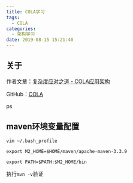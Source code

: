 ```yaml
---
title: COLA学习
tags:
  - COLA
categories:
  - 架构学习
date: 2019-08-15 15:21:40
---
```


## 关于

作者文章：[复杂度应对之道 - COLA应用架构](https://blog.csdn.net/significantfrank/article/details/85785565#commentsedit)

GitHub：[COLA](https://github.com/alibaba/COLA)



ps

## maven环境变量配置

```shell
vim ~/.bash_profile
```

```shell
export M2_HOME=$HOME/maven/apache-maven-3.3.9

export PATH=$PATH:$M2_HOME/bin
```

执行`mvn -v`验证